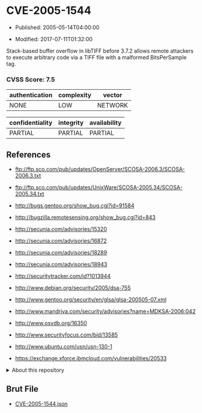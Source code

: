 # CVE-2005-1544

- Published: 2005-05-14T04:00:00

- Modified: 2017-07-11T01:32:00

Stack-based buffer overflow in libTIFF before 3.7.2 allows remote attackers to execute arbitrary code via a TIFF file with a malformed BitsPerSample tag.

### CVSS Score: **7.5**

| authentication | complexity | vector |
| --- | --- | --- |
| NONE | LOW | NETWORK |

| confidentiality | integrity | availability |
| --- | --- | --- |
| PARTIAL | PARTIAL | PARTIAL |

## References

* ftp://ftp.sco.com/pub/updates/OpenServer/SCOSA-2006.3/SCOSA-2006.3.txt

* ftp://ftp.sco.com/pub/updates/UnixWare/SCOSA-2005.34/SCOSA-2005.34.txt

* http://bugs.gentoo.org/show_bug.cgi?id=91584

* http://bugzilla.remotesensing.org/show_bug.cgi?id=843

* http://secunia.com/advisories/15320

* http://secunia.com/advisories/16872

* http://secunia.com/advisories/18289

* http://secunia.com/advisories/18943

* http://securitytracker.com/id?1013944

* http://www.debian.org/security/2005/dsa-755

* http://www.gentoo.org/security/en/glsa/glsa-200505-07.xml

* http://www.mandriva.com/security/advisories?name=MDKSA-2006:042

* http://www.osvdb.org/16350

* http://www.securityfocus.com/bid/13585

* http://www.ubuntu.com/usn/usn-130-1

* https://exchange.xforce.ibmcloud.com/vulnerabilities/20533

<details>
<summary>About this repository</summary> 

  This repository is part of the project [Live Hack CVE](https://github.com/Live-Hack-CVE). Main website can be found [www.live-hack.org](https://www.live-hack.org) 
  
  Made by [Sn0wAlice](https://github.com/Sn0wAlice) for the people that care about security and need to have a feed of the latest CVEs. Hope you enjoy it, don't forget to star the repo and follow me on [Twitter](https://twitter.com/Sn0wAlice) and [Github](https://github.com/Sn0wAlice). And that is my [personnal website](https://www.alice-snow.me/)

  - [Home Page](https://github.com/Live-Hack-CVE)
  - [Framework](https://github.com/Live-Hack-CVE/cve-framework)
  - [CVE database](https://github.com/Live-Hack-CVE/full_database)
  - [Changelog](https://github.com/Live-Hack-CVE/Changelog)
</details>

## Brut File

* [CVE-2005-1544.json](https://raw.githubusercontent.com/Live-Hack-CVE/full_database/main/cves/2005/CVE-2005-1544.json)

